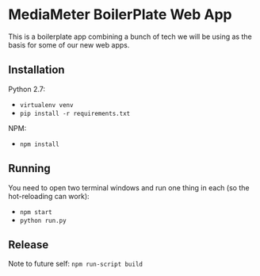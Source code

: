 MediaMeter BoilerPlate Web App
==============================

This is a boilerplate app combining a bunch of tech we will be using as the basis
for some of our new web apps.

Installation
------------

Python 2.7:
 * `virtualenv venv`
 * `pip install -r requirements.txt`

NPM:
 * `npm install`

Running
-------

You need to open two terminal windows and run one thing in each (so the hot-reloading can work):
 * `npm start`
 * `python run.py`

Release
-------

Note to future self: `npm run-script build`
